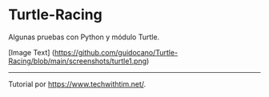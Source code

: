 # Turtle-Racing

Algunas pruebas con Python y módulo Turtle.

[Image Text] (https://github.com/guidocano/Turtle-Racing/blob/main/screenshots/turtle1.png)

-------------------------------------

Tutorial por https://www.techwithtim.net/.
